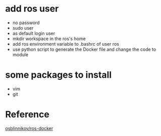 # add ros user
* no password
* sudo user
* as default login user
* mkdir  workspace in the ros's home
* add ros environment variable to .bashrc of user ros
* use python script to generate the Docker file and change the code to module

# some packages to install
* vim
* git


# Reference
[osblinnikov/ros-docker](https://github.com/osblinnikov/ros-docker)
